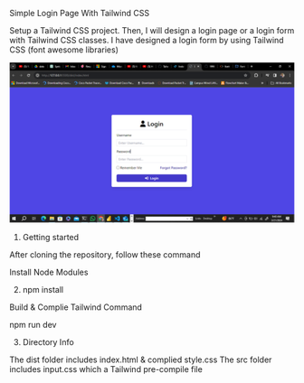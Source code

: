 Simple Login Page With Tailwind CSS

Setup a Tailwind CSS project. 
Then, 
I will design a login page or a login form with Tailwind CSS classes. 
I have designed a login form by using Tailwind CSS (font awesome libraries)

![alt text](image.png)



01. Getting started

After cloning the repository, follow these command

Install Node Modules


02. npm install


Build & Complie Tailwind Command


npm run dev

03. Directory Info

The dist folder includes index.html & complied style.css
The src folder includes input.css which a Tailwind pre-compile file